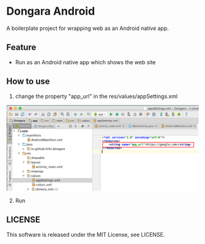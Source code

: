 # Dongara Android

A boilerplate project for wrapping web as an Android native app.

## Feature

- Run as an Android native app which shows the web site 

## How to use

1. change the property "app_url" in the res/values/appSettings.xml

![Screenshot](doc/app-url.png?raw=true "property")

2. Run

## LICENSE

This software is released under the MIT License, see LICENSE.

